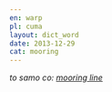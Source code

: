 ```yaml
---
en: warp
pl: cuma
layout: dict_word
date: 2013-12-29
cat: mooring
---
```


*to samo co: [mooring line](/dict/m/mooring-line.html)*
